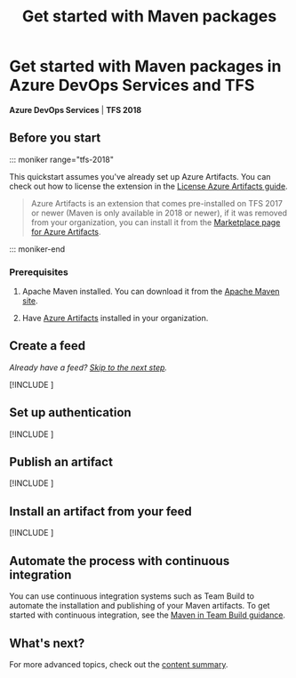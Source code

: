 ﻿---
title: Get started with Maven packages
description: Quickly start hosting Maven artifacts in Azure DevOps Services or Team Foundation Server
ms.technology: devops-artifacts
ms.topic: quickstart
ms.assetid: C5112218-DA7E-4016-986D-2D0F70DAFA44
ms.manager: jenp
ms.reviewer: dastahel
ms.date: 11/14/2019
monikerRange: '>= tfs-2018'
---

# Get started with Maven packages in Azure DevOps Services and TFS

**Azure DevOps Services** | **TFS 2018**

## Before you start

::: moniker range="tfs-2018"

This quickstart assumes you've already set up Azure Artifacts. You can check out how to license the extension in the [License Azure Artifacts guide](start-using-azure-artifacts.md).

> Azure Artifacts is an extension that comes pre-installed on TFS 2017 or newer (Maven is only available in 2018 or newer), if it was removed from your organization, you can install it from the [Marketplace page for Azure Artifacts](https://marketplace.visualstudio.com/items?itemName=ms.feed).

::: moniker-end

### Prerequisites

1. Apache Maven installed. You can download it from the [Apache Maven site](https://maven.apache.org/download.cgi).

2. Have [Azure Artifacts](https://marketplace.visualstudio.com/items?itemName=ms.feed) installed in your organization.

## Create a feed

*Already have a feed? [Skip to the next step](#setup-your-POM-and-settings-.xml).*

[!INCLUDE [](includes/create-feed.md)]

<a name="setup-your-POM-and-settings-.xml"></a>

## Set up authentication

[!INCLUDE [](includes/maven/pom-and-settings.md)]

<a name="publish-a-package"></a>

## Publish an artifact

[!INCLUDE [](includes/maven/publish.md)]

<a name="consume-in-visual-studio"></a>

## Install an artifact from your feed

[!INCLUDE [](includes/maven/install.md)]

<a name="automate-with-continuous-integration"></a>

## Automate the process with continuous integration

You can use continuous integration systems such as Team Build to automate the installation and publishing of your Maven artifacts. 
To get started with continuous integration, see the [Maven in Team Build guidance](/azure/devops/pipelines/packages/maven).

## What's next?

For more advanced topics, check out the [content summary](overview.md).

